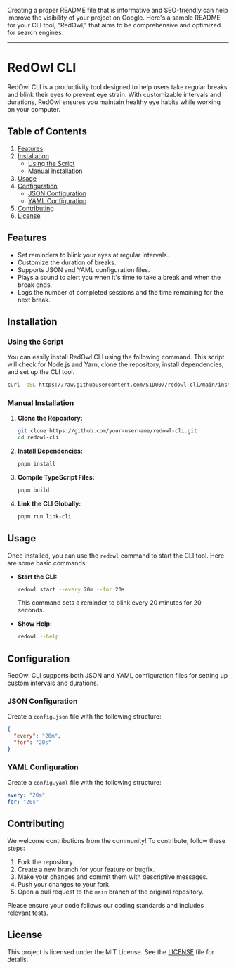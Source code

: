 Creating a proper README file that is informative and SEO-friendly can help improve the visibility of your project on Google. Here's a sample README for your CLI tool, "RedOwl," that aims to be comprehensive and optimized for search engines.

---

# RedOwl CLI

RedOwl CLI is a productivity tool designed to help users take regular breaks and blink their eyes to prevent eye strain. With customizable intervals and durations, RedOwl ensures you maintain healthy eye habits while working on your computer.

## Table of Contents

1. [Features](#features)
2. [Installation](#installation)
   - [Using the Script](#using-the-script)
   - [Manual Installation](#manual-installation)
3. [Usage](#usage)
4. [Configuration](#configuration)
   - [JSON Configuration](#json-configuration)
   - [YAML Configuration](#yaml-configuration)
5. [Contributing](#contributing)
6. [License](#license)

## Features

- Set reminders to blink your eyes at regular intervals.
- Customize the duration of breaks.
- Supports JSON and YAML configuration files.
- Plays a sound to alert you when it's time to take a break and when the break ends.
- Logs the number of completed sessions and the time remaining for the next break.

## Installation

### Using the Script

You can easily install RedOwl CLI using the following command. This script will check for Node.js and Yarn, clone the repository, install dependencies, and set up the CLI tool.

```sh
curl -sSL https://raw.githubusercontent.com/S1D007/redowl-cli/main/install.sh | bash
```

### Manual Installation

1. **Clone the Repository:**

   ```sh
   git clone https://github.com/your-username/redowl-cli.git
   cd redowl-cli
   ```

2. **Install Dependencies:**

   ```sh
   pnpm install
   ```

3. **Compile TypeScript Files:**

   ```sh
   pnpm build
   ```

4. **Link the CLI Globally:**

   ```sh
   pnpm run link-cli
   ```

## Usage

Once installed, you can use the `redowl` command to start the CLI tool. Here are some basic commands:

- **Start the CLI:**

  ```sh
  redowl start --every 20m --for 20s
  ```

  This command sets a reminder to blink every 20 minutes for 20 seconds.

- **Show Help:**

  ```sh
  redowl --help
  ```

## Configuration

RedOwl CLI supports both JSON and YAML configuration files for setting up custom intervals and durations.

### JSON Configuration

Create a `config.json` file with the following structure:

```json
{
  "every": "20m",
  "for": "20s"
}
```

### YAML Configuration

Create a `config.yaml` file with the following structure:

```yaml
every: "20m"
for: "20s"
```

## Contributing

We welcome contributions from the community! To contribute, follow these steps:

1. Fork the repository.
2. Create a new branch for your feature or bugfix.
3. Make your changes and commit them with descriptive messages.
4. Push your changes to your fork.
5. Open a pull request to the `main` branch of the original repository.

Please ensure your code follows our coding standards and includes relevant tests.

## License

This project is licensed under the MIT License. See the [LICENSE](LICENSE) file for details.
